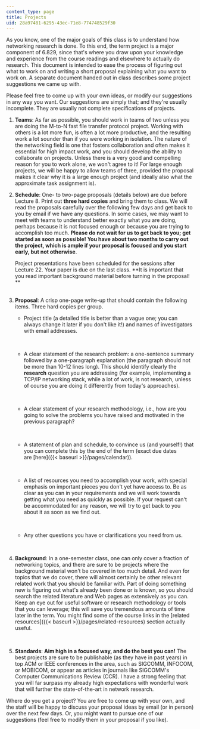 ```yaml
---
content_type: page
title: Projects
uid: 28a97481-6295-43ec-71e8-774748529f30
---
```


As you know, one of the major goals of this class is to understand how networking research is done. To this end, the term project is a major component of 6.829, since that's where you draw upon your knowledge and experience from the course readings and elsewhere to actually do research. This document is intended to ease the process of figuring out what to work on and writing a short proposal explaining what you want to work on. A separate document handed out in class describes some project suggestions we came up with.

Please feel free to come up with your own ideas, or modify our suggestions in any way you want. Our suggestions are simply that; and they're usually incomplete. They are usually not complete specifications of projects.

1.  **Teams**: As far as possible, you should work in teams of two unless you are doing the M-to-N fast file transfer protocol project. Working with others is a lot more fun, is often a lot more productive, and the resulting work a lot sounder than if you were working in isolation. The nature of the networking field is one that fosters collaboration and often makes it essential for high impact work, and you should develop the ability to collaborate on projects. Unless there is a very good and compelling reason for you to work alone, we won't agree to it! For large enough projects, we will be happy to allow teams of three, provided the proposal makes it clear why it is a large enough project (and ideally also what the approximate task assignment is).  
      
    
2.  **Schedule**: One- to two-page proposals (details below) are due before Lecture 8. Print out **three hard copies** and bring them to class. We will read the proposals carefully over the following few days and get back to you by email if we have any questions. In some cases, we may want to meet with teams to understand better exactly what you are doing, perhaps because it is not focused enough or because you are trying to accomplish too much. **Please do not wait for us to get back to you; get started as soon as possible! You have about two months to carry out the project, which is ample if your proposal is focused and you start early, but not otherwise**.  
      
    Project presentations have been scheduled for the sessions after Lecture 22. Your paper is due on the last class. **It is important that you read important background material before turning in the proposal!  
    **  
     
3.  **Proposal**: A crisp one-page write-up that should contain the following items. Three hard copies per group.
    *   Project title (a detailed title is better than a vague one; you can always change it later if you don't like it!) and names of investigators with email addresses.  
          
         
    *   A clear statement of the research problem: a one-sentence summary followed by a one-paragraph explanation (the paragraph should not be more than 10-12 lines long). This should identify clearly the **research** question you are addressing (for example, implementing a TCP/IP networking stack, while a lot of work, is not research, unless of course you are doing it differently from today's approaches).  
          
         
    *   A clear statement of your research methodology, i.e., how are you going to solve the problems you have raised and motivated in the previous paragraph?  
          
         
    *   A statement of plan and schedule, to convince us (and yourself!) that you can complete this by the end of the term (exact due dates are [here]({{< baseurl >}}/pages/calendar)).  
          
         
    *   A list of resources you need to accomplish your work, with special emphasis on important pieces you don't yet have access to. Be as clear as you can in your requirements and we will work towards getting what you need as quickly as possible. If your request can't be accommodated for any reason, we will try to get back to you about it as soon as we find out.  
          
         
    *   Any other questions you have or clarifications you need from us.  
          
         
4.  **Background**: In a one-semester class, one can only cover a fraction of networking topics, and there are sure to be projects where the background material won't be covered in too much detail. And even for topics that we do cover, there will almost certainly be other relevant related work that you should be familiar with. Part of doing something new is figuring out what's already been done or is known, so you should search the related literature and Web pages as extensively as you can. Keep an eye out for useful software or research methodology or tools that you can leverage; this will save you tremendous amounts of time later in the term. You might find some of the course links in the [related resources]({{< baseurl >}}/pages/related-resources) section actually useful.  
      
     
5.  **Standards**: **Aim high in a focused way, and do the best you can!** The best projects are sure to be publishable (as they have in past years) in top ACM or IEEE conferences in the area, such as SIGCOMM, INFOCOM, or MOBICOM, or appear as articles in journals like SIGCOMM's Computer Communications Review (CCR). I have a strong feeling that you will far surpass my already high expectations with wonderful work that will further the state-of-the-art in network research.

Where do you get a project? You are free to come up with your own, and the staff will be happy to discuss your proposal ideas by email (or in person) over the next few days. Or, you might want to pursue one of our suggestions (feel free to modify them in your proposal if you like).
